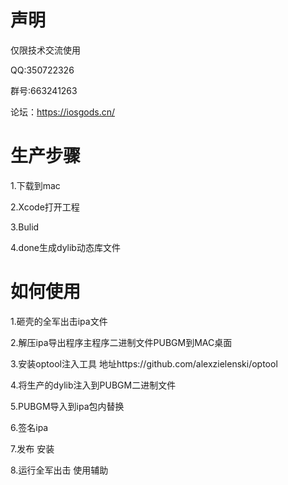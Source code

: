 # 声明
仅限技术交流使用

QQ:350722326

群号:663241263

论坛：https://iosgods.cn/

# 生产步骤

1.下载到mac

2.Xcode打开工程

3.Bulid

4.done生成dylib动态库文件

# 如何使用

1.砸壳的全军出击ipa文件

2.解压ipa导出程序主程序二进制文件PUBGM到MAC桌面

3.安装optool注入工具
  地址https://github.com/alexzielenski/optool
  
4.将生产的dylib注入到PUBGM二进制文件

5.PUBGM导入到ipa包内替换

6.签名ipa

7.发布 安装

8.运行全军出击 使用辅助

